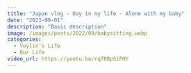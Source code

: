 ```yaml
---
title: "Japan vlog - Day in my life - Alone with my baby"
date: "2023-09-01"
description: "Basic description"
image: /images/posts/2022/09/babysitting.webp
categories:
  - Voylin's Life
  - Our Life
video_url: https://youtu.be/rq78BpSiFHY
---
```


